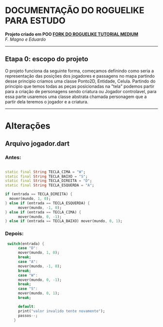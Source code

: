 # DOCUMENTAÇÃO DO ROGUELIKE PARA ESTUDO

<strong>Projeto criado em POO <a href="https://github.com/kleberandrade/roguelike-dart"> FORK DO ROGUELIKE TUTORIAL MEDIUM</a> </strong>
<br />
<cite>F. Magno e Eduardo</cite>

---
<h2>Etapa 0: escopo do projeto</h2> 
<p>O projeto funciona da seguinte forma, começamos definindo como seria a representação das posições dos jogadores e passagens no mapa
partindo desse principio criamos uma classe Ponto2D, Entidade, Celula. Partindo do principio que temos todas as peças posicionadas na "tela"
podemos partir para a criação de personagens sendo criatura ou Jogador controlavel, para essa parte usaremos uma classe abstrata chamada personagem que a partir dela teremos o jogador e a criatura.
</p>






















-----
# Alterações

<h2> Arquivo jogador.dart</h2>

<h3>Antes:</h3>

```dart

static final String TECLA_CIMA = "W";
static final String TECLA_BAIXO = "S";
static final String TECLA_DIREITA = "D";
static final String TECLA_ESQUERDA = "A";

if (entrada == TECLA_DIREITA) {
  mover(mundo, 1, 0);
} else if (entrada == TECLA_ESQUERDA) {
      mover(mundo, -1, 0);
} else if (entrada == TECLA_CIMA) {
      mover(mundo, 0, -1);
} else if (entrada == TECLA_BAIXO) mover(mundo, 0, 1);

```

<h3>Depois:</h3>

```dart
 switch(entrada) {
      case "D":
      mover(mundo, 1, 0);
      break;
      case "A":
      mover(mundo, -1, 0);
      break;
      case "W":
      mover(mundo, 0, -1);
      break;
      case "S": 
      mover(mundo, 0, 1);
      break;

      default:
      print("valor invalido tente novamente");
      passos--;
    }
```

